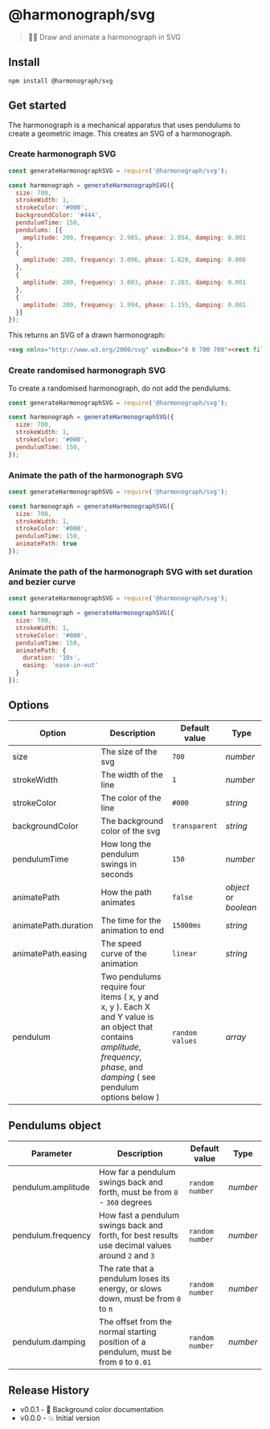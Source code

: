 # @harmonograph/svg

> 👩‍🎨 Draw and animate a harmonograph in SVG


## Install

```shell
npm install @harmonograph/svg
```


## Get started

The harmonograph is a mechanical apparatus that uses pendulums to create a geometric image. This creates an SVG of a harmonograph.


### Create harmonograph SVG

```js
const generateHarmonographSVG = require('@harmonograph/svg');

const harmonograph = generateHarmonographSVG({
  size: 700,
  strokeWidth: 1,
  strokeColor: '#000',
  backgroundColor: '#444',
  pendulumTime: 150,
  pendulums: [{
    amplitude: 200, frequency: 2.985, phase: 2.054, damping: 0.001
  },
  {
    amplitude: 200, frequency: 3.006, phase: 1.820, damping: 0.008
  },
  {
    amplitude: 200, frequency: 3.003, phase: 2.283, damping: 0.001
  },
  {
    amplitude: 200, frequency: 1.994, phase: 1.155, damping: 0.001
  }]
});
```

This returns an SVG of a drawn harmonograph:

```html
<svg xmlns="http://www.w3.org/2000/svg" viewBox="0 0 700 700"><rect fill="#444" width="100%" height="100%"></rect><path stroke="#000" stroke-width="1" fill="none" d="M 679.068 646.723 C 646.36 628.881, 417.218 495.899, 249.676 392.849 S -28.969 212.083, 9.448 201.383 229.928 241.52, 402.486 287.403 712.231 363.501, 699.031 350.759 524.344 287.226, 350.469 262.826 16.412 251.089, 4.27 315.364 129.74 490.425, 301.232 560.133 652.343 645.958, 689.393 576.041 615.481 354.027, 450.006 221.669 89.434 -8.64, 28.434 0.66 49.576 125.994, 205.543 266.677 567.831 557.749, 651.306 617.899 683.011 644.863, 539.811 559.696 183.558 350.442, 79.541 279.709 -3.948 196.458, 123.519 225.983 466.178 316.111, 588.361 340.053 721.459 346.467, 612.334 310.892 290.483 232.23, 152.891 243.93 -26.608 327.129, 62 417.687 356.315 606.371, 506.257 624.646 727.936 574.222, 661.594 451.855 400.89 165.032, 241.915 75.065 -16.861 -19.959, 25.981 64.799 247.753 314.759, 412.286 443.909 702.305 653.591, 683.688 641.708 505.273 531.422, 338.765 432.805 23.99 247.771, 18.19 225.929 149.785 243.301"></path></svg>
```


### Create randomised harmonograph SVG

To create a randomised harmonograph, do not add the pendulums.

```js
const generateHarmonographSVG = require('@harmonograph/svg');

const harmonograph = generateHarmonographSVG({
  size: 700,
  strokeWidth: 1,
  strokeColor: '#000',
  pendulumTime: 150,
});
```

### Animate the path of the harmonograph SVG

```js
const generateHarmonographSVG = require('@harmonograph/svg');

const harmonograph = generateHarmonographSVG({
  size: 700,
  strokeWidth: 1,
  strokeColor: '#000',
  pendulumTime: 150,
  animatePath: true
});
```

### Animate the path of the harmonograph SVG with set duration and bezier curve

```js
const generateHarmonographSVG = require('@harmonograph/svg');

const harmonograph = generateHarmonographSVG({
  size: 700,
  strokeWidth: 1,
  strokeColor: '#000',
  pendulumTime: 150,
  animatePath: {
    duration: '10s',
    easing: 'ease-in-out'
  }
});
```


## Options

| Option | Description | Default value | Type |
| --- | --- | --- | --- |
| size | The size of the svg | `700` | _number_ |
| strokeWidth | The width of the line | `1` | _number_ |
| strokeColor | The color of the line | `#000` | _string_ |
| backgroundColor | The background color of the svg | `transparent` | _string_ |
| pendulumTime | How long the pendulum swings in seconds | `150` | _number_ |
| animatePath | How the path animates | `false` | _object_ or _boolean_ |
| animatePath.duration | The time for the animation to end | `15000ms` | _string_ |
| animatePath.easing | The speed curve of the animation | `linear` | _string_ |
| pendulum | Two pendulums require four items ( x, y and x, y ). Each X and Y value is an object that contains _amplitude_, _frequency_, _phase_, and _damping_ ( see pendulum options below ) | `random values` | _array_ |


## Pendulums object

| Parameter | Description | Default value | Type |
| --- | --- | --- | --- |
| pendulum.amplitude | How far a pendulum swings back and forth, must be from `0` - `360` degrees | `random number` | _number_ |
| pendulum.frequency | How fast a pendulum swings back and forth, for best results use decimal values around `2` and `3` | `random number` | _number_ |
| pendulum.phase | The rate that a pendulum loses its energy, or slows down, must be from `0` to `π` | `random number` | _number_ |
| pendulum.damping | The offset from the normal starting position of a pendulum, must be from `0` to `0.01` | `random number` | _number_ |


## Release History

* v0.0.1  - 🎨 Background color documentation
* v0.0.0  - 💥 Initial version
